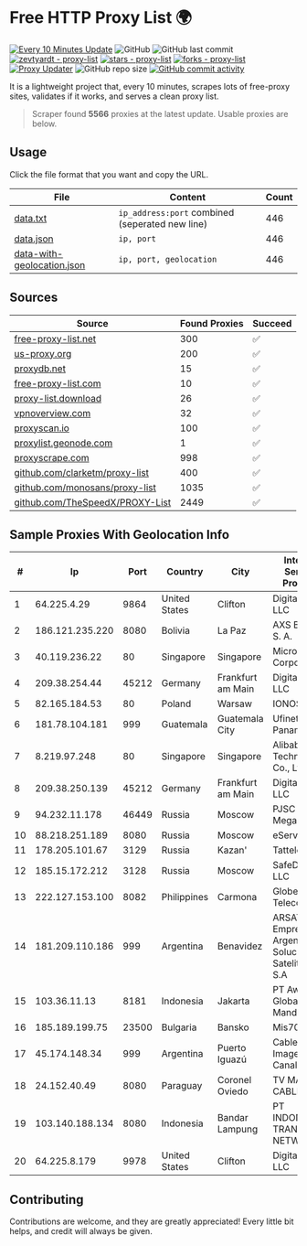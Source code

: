 
# Free HTTP Proxy List 🌍

[![Every 10 Minutes Update](https://github.com/mertguvencli/http-proxy-list/actions/workflows/main.yml/badge.svg?branch=main)](https://github.com/mertguvencli/http-proxy-list/actions/workflows/main.yml)
![GitHub](https://img.shields.io/github/license/mertguvencli/http-proxy-list)
![GitHub last commit](https://img.shields.io/github/last-commit/mertguvencli/http-proxy-list)
[![zevtyardt - proxy-list](https://img.shields.io/static/v1?label=zevtyardt&message=proxy-list&color=blue&logo=github)](https://github.com/zevtyardt/proxy-list "Go to GitHub repo")
[![stars - proxy-list](https://img.shields.io/github/stars/zevtyardt/proxy-list?style=social)](https://github.com/zevtyardt/proxy-list)
[![forks - proxy-list](https://img.shields.io/github/forks/zevtyardt/proxy-list?style=social)](https://github.com/zevtyardt/proxy-list)
[![Proxy Updater](https://github.com/zevtyardt/proxy-list/workflows/Proxy%20Updater/badge.svg)](https://github.com/zevtyardt/proxy-list/actions?query=workflow:"Proxy+Updater")
![GitHub repo size](https://img.shields.io/github/repo-size/zevtyardt/proxy-list)
[![GitHub commit activity](https://img.shields.io/github/commit-activity/m/zevtyardt/proxy-list?logo=commits)](https://github.com/zevtyardt/proxy-list/commits/main)

It is a lightweight project that, every 10 minutes, scrapes lots of free-proxy sites, validates if it works, and serves a clean proxy list.

> Scraper found **5566** proxies at the latest update. Usable proxies are below.

## Usage

Click the file format that you want and copy the URL.

|File|Content|Count|
|----|-------|-----|
|[data.txt](https://raw.githubusercontent.com/mertguvencli/http-proxy-list/main/proxy-list/data.txt)|`ip_address:port` combined (seperated new line)|446|
|[data.json](https://raw.githubusercontent.com/mertguvencli/http-proxy-list/main/proxy-list/data.json)|`ip, port`|446|
|[data-with-geolocation.json](https://raw.githubusercontent.com/mertguvencli/http-proxy-list/main/proxy-list/data-with-geolocation.json)|`ip, port, geolocation`|446|

## Sources

|Source|Found Proxies|Succeed|
|------|-------------|-------|
|[free-proxy-list.net](https://free-proxy-list.net)|300|✅|
|[us-proxy.org](https://www.us-proxy.org)|200|✅|
|[proxydb.net](http://proxydb.net)|15|✅|
|[free-proxy-list.com](https://free-proxy-list.com/?page=&port=&type%5B%5D=http&type%5B%5D=https&up_time=0&search=Search)|10|✅|
|[proxy-list.download](https://www.proxy-list.download/HTTP)|26|✅|
|[vpnoverview.com](https://vpnoverview.com/privacy/anonymous-browsing/free-proxy-servers)|32|✅|
|[proxyscan.io](https://www.proxyscan.io)|100|✅|
|[proxylist.geonode.com](https://proxylist.geonode.com/api/proxy-list?limit=300&page=1&sort_by=lastChecked&sort_type=desc&protocols=http,https)|1|✅|
|[proxyscrape.com](https://api.proxyscrape.com/v2/?request=displayproxies&protocol=http&timeout=10000&country=all&ssl=all&anonymity=all)|998|✅|
|[github.com/clarketm/proxy-list](https://raw.githubusercontent.com/clarketm/proxy-list/master/proxy-list-raw.txt)|400|✅|
|[github.com/monosans/proxy-list](https://raw.githubusercontent.com/monosans/proxy-list/main/proxies/http.txt)|1035|✅|
|[github.com/TheSpeedX/PROXY-List](https://raw.githubusercontent.com/TheSpeedX/PROXY-List/master/http.txt)|2449|✅|


## Sample Proxies With Geolocation Info

|#|Ip|Port|Country|City|Internet Service Provider|
|-|--|----|-------|----|-------------------------|
|1|64.225.4.29|9864|United States|Clifton|DigitalOcean, LLC|
|2|186.121.235.220|8080|Bolivia|La Paz|AXS Bolivia S. A.|
|3|40.119.236.22|80|Singapore|Singapore|Microsoft Corporation|
|4|209.38.254.44|45212|Germany|Frankfurt am Main|DigitalOcean, LLC|
|5|82.165.184.53|80|Poland|Warsaw|IONOS SE|
|6|181.78.104.181|999|Guatemala|Guatemala City|Ufinet Panama S.A.|
|7|8.219.97.248|80|Singapore|Singapore|Alibaba (US) Technology Co., Ltd.|
|8|209.38.250.139|45212|Germany|Frankfurt am Main|DigitalOcean, LLC|
|9|94.232.11.178|46449|Russia|Moscow|PJSC MegaFon|
|10|88.218.251.189|8080|Russia|Moscow|eServer s.r.o.|
|11|178.205.101.67|3129|Russia|Kazan'|Tattelecom|
|12|185.15.172.212|3128|Russia|Moscow|SafeData LLC|
|13|222.127.153.100|8082|Philippines|Carmona|Globe Telecom|
|14|181.209.110.186|999|Argentina|Benavidez|ARSAT - Empresa Argentina de Soluciones Satelitales S.A|
|15|103.36.11.13|8181|Indonesia|Jakarta|PT Awinet Global Mandiri|
|16|185.189.199.75|23500|Bulgaria|Bansko|Mis70 LTD|
|17|45.174.148.34|999|Argentina|Puerto Iguazú|Cable Video Imagen Canal 5 S.R.L|
|18|24.152.40.49|8080|Paraguay|Coronel Oviedo|TV MAX CABLE S.A.|
|19|103.140.188.134|8080|Indonesia|Bandar Lampung|PT INDONESIA TRANS NETWORK|
|20|64.225.8.179|9978|United States|Clifton|DigitalOcean, LLC|



## Contributing

Contributions are welcome, and they are greatly appreciated! Every
little bit helps, and credit will always be given.

